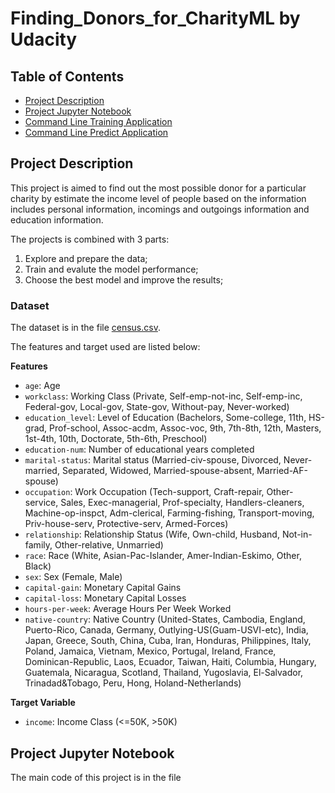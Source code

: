 # Finding_Donors_for_CharityML by Udacity

## Table of Contents

- [Project Description](#project-description)
- [Project Jupyter Notebook](#project-jupyter-notebook)
- [Command Line Training Application](#command-line-training-application)
- [Command Line Predict Application](#command-line-predicting-application)

## Project Description

This project is aimed to find out the most possible donor for a particular charity by estimate the income level of people based on the information includes personal information, incomings and outgoings information and education information.

The projects is combined with 3 parts:

1. Explore and prepare the data;
2. Train and evalute the model performance;
3. Choose the best model and improve the results;

### Dataset
The dataset is in the file [census.csv](https://github.com/hyw1994/Finding_Donors_for_CharityML/blob/master/census.csv).

The features and target used are listed below:

**Features**
- `age`: Age
- `workclass`: Working Class (Private, Self-emp-not-inc, Self-emp-inc, Federal-gov, Local-gov, State-gov, Without-pay, Never-worked)
- `education_level`: Level of Education (Bachelors, Some-college, 11th, HS-grad, Prof-school, Assoc-acdm, Assoc-voc, 9th, 7th-8th, 12th, Masters, 1st-4th, 10th, Doctorate, 5th-6th, Preschool)
- `education-num`: Number of educational years completed
- `marital-status`: Marital status (Married-civ-spouse, Divorced, Never-married, Separated, Widowed, Married-spouse-absent, Married-AF-spouse)
- `occupation`: Work Occupation (Tech-support, Craft-repair, Other-service, Sales, Exec-managerial, Prof-specialty, Handlers-cleaners, Machine-op-inspct, Adm-clerical, Farming-fishing, Transport-moving, Priv-house-serv, Protective-serv, Armed-Forces)
- `relationship`: Relationship Status (Wife, Own-child, Husband, Not-in-family, Other-relative, Unmarried)
- `race`: Race (White, Asian-Pac-Islander, Amer-Indian-Eskimo, Other, Black)
- `sex`: Sex (Female, Male)
- `capital-gain`: Monetary Capital Gains
- `capital-loss`: Monetary Capital Losses
- `hours-per-week`: Average Hours Per Week Worked
- `native-country`: Native Country (United-States, Cambodia, England, Puerto-Rico, Canada, Germany, Outlying-US(Guam-USVI-etc), India, Japan, Greece, South, China, Cuba, Iran, Honduras, Philippines, Italy, Poland, Jamaica, Vietnam, Mexico, Portugal, Ireland, France, Dominican-Republic, Laos, Ecuador, Taiwan, Haiti, Columbia, Hungary, Guatemala, Nicaragua, Scotland, Thailand, Yugoslavia, El-Salvador, Trinadad&Tobago, Peru, Hong, Holand-Netherlands)

**Target Variable**
- `income`: Income Class (<=50K, >50K)

## Project Jupyter Notebook
The main code of this project is in the file []()
